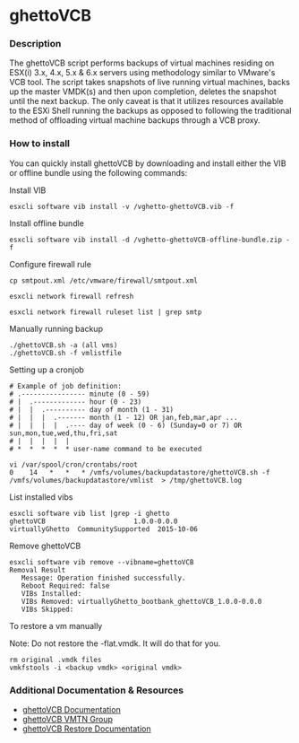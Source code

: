 # ghettoVCB

### Description

The ghettoVCB script performs backups of virtual machines residing on ESX(i) 3.x, 4.x, 5.x & 6.x servers using methodology similar to VMware's VCB tool. The script takes snapshots of live running virtual machines, backs up the  master VMDK(s) and then upon completion, deletes the snapshot until the next backup. The only caveat is that it utilizes resources available to the ESXi Shell running the backups as opposed to following the traditional method of offloading virtual machine backups through a VCB proxy.

### How to install

You can quickly install ghettoVCB by downloading and install either the VIB or offline bundle using the following commands:

Install VIB
```
esxcli software vib install -v /vghetto-ghettoVCB.vib -f
```

Install offline bundle
```
esxcli software vib install -d /vghetto-ghettoVCB-offline-bundle.zip -f
```
Configure firewall rule 
```
cp smtpout.xml /etc/vmware/firewall/smtpout.xml
```
```
esxcli network firewall refresh
```
```
esxcli network firewall ruleset list | grep smtp
```

Manually running backup
```
./ghettoVCB.sh -a (all vms)
./ghettoVCB.sh -f vmlistfile 
```
Setting up a cronjob
```
# Example of job definition:
# .---------------- minute (0 - 59)
# |  .------------- hour (0 - 23)
# |  |  .---------- day of month (1 - 31)
# |  |  |  .------- month (1 - 12) OR jan,feb,mar,apr ...
# |  |  |  |  .---- day of week (0 - 6) (Sunday=0 or 7) OR sun,mon,tue,wed,thu,fri,sat
# |  |  |  |  |
# *  *  *  *  * user-name command to be executed

vi /var/spool/cron/crontabs/root
0    14   *   *   * /vmfs/volumes/backupdatastore/ghettoVCB.sh -f /vmfs/volumes/backupdatastore/vmlist  > /tmp/ghettoVCB.log
```
List installed vibs
```
esxcli software vib list |grep -i ghetto
ghettoVCB                      1.0.0-0.0.0                           virtuallyGhetto  CommunitySupported  2015-10-06  
```
Remove ghettoVCB
```
esxcli software vib remove --vibname=ghettoVCB
Removal Result
   Message: Operation finished successfully.
   Reboot Required: false
   VIBs Installed: 
   VIBs Removed: virtuallyGhetto_bootbank_ghettoVCB_1.0.0-0.0.0
   VIBs Skipped: 
```
To restore a vm manually


Note: Do not restore the -flat.vmdk. It will do that for you. 
```
rm original .vmdk files
vmkfstools -i <backup vmdk> <original vmdk>
```

### Additional Documentation & Resources
- [ghettoVCB Documentation](http://communities.vmware.com/docs/DOC-8760)
- [ghettoVCB VMTN Group](http://communities.vmware.com/groups/ghettovcb)
- [ghettoVCB Restore Documentation](http://communities.vmware.com/docs/DOC-10595)
